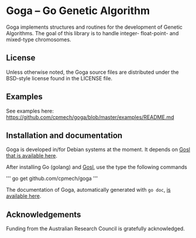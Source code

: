 # Goga &ndash; Go Genetic Algorithm

Goga implements structures and routines for the development of Genetic Algorithms. The goal of this
library is to handle integer- float-point- and mixed-type chromosomes.

## License

Unless otherwise noted, the Goga source files are distributed
under the BSD-style license found in the LICENSE file.

## Examples

See examples here: https://github.com/cpmech/goga/blob/master/examples/README.md

## Installation and documentation

Goga is developed in/for Debian systems at the moment.
It depends on [Gosl that is available here](https://github.com/cpmech/gosl).

After installing Go (golang) and [Gosl](https://github.com/cpmech/gosl), use the type the following commands

'''
go get github.com/cpmech/goga
'''

The documentation of Goga, automatically generated with `go doc`,
[is available here](http://rawgit.com/cpmech/goga/master/doc/index.html).

## Acknowledgements
Funding from the Australian Research Council is gratefully acknowledged.
